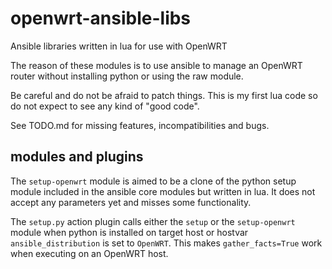 # openwrt-ansible-libs
Ansible libraries written in lua for use with OpenWRT

The reason of these modules is to use ansible to manage an OpenWRT router
without installing python or using the raw module.

Be careful and do not be afraid to patch things. This is my first lua code
so do not expect to see any kind of "good code".

See TODO.md for missing features, incompatibilities and bugs.

## modules and plugins
The `setup-openwrt` module is aimed to be a clone of the python setup module
included in the ansible core modules but written in lua. It does not accept
any parameters yet and misses some functionality.

The `setup.py` action plugin calls either the `setup` or the `setup-openwrt`
module when python is installed on target host or hostvar
`ansible_distribution` is set to `OpenWRT`. This makes
`gather_facts=True` work when executing on an OpenWRT host.
